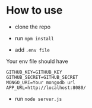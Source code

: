 # How to use

- clone the repo

- run `npm install`

- add `.env file`

Your env file should have

```
GITHUB_KEY=GITHUB_KEY
GITHUB_SECRET=GITHUB_SECRET
MONGO_URI=Your mongodb url
APP_URL=http://localhost:8080/
```

- run `node server.js`

